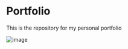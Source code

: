 # Portfolio
This is the repository for my personal portfolio

![image](https://github.com/apriltaoyvr/portfolio/assets/95392008/2ea0ab01-99c8-4a3e-aeb6-92f9c9bb2c9c)
